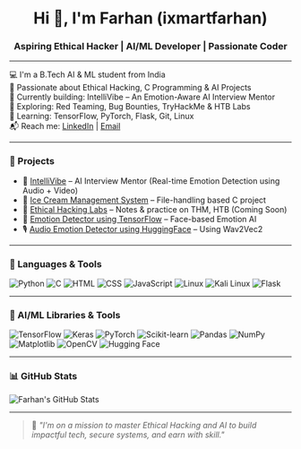 <h1 align="center">Hi 👋, I'm Farhan (ixmartfarhan)</h1>
<h3 align="center">Aspiring Ethical Hacker | AI/ML Developer | Passionate Coder</h3>

---

💻 I'm a B.Tech AI & ML student from India  
🎯 Passionate about Ethical Hacking, C Programming & AI Projects  
📂 Currently building: IntelliVibe – An Emotion-Aware AI Interview Mentor  
🔐 Exploring: Red Teaming, Bug Bounties, TryHackMe & HTB Labs  
🌱 Learning: TensorFlow, PyTorch, Flask, Git, Linux  
📬 Reach me: [LinkedIn](https://www.linkedin.com/in/your-link) | [Email](mailto:your@email.com)

---

### 🚀 Projects

- 🧠 [IntelliVibe](#) – AI Interview Mentor (Real-time Emotion Detection using Audio + Video)
- 🍦 [Ice Cream Management System](#) – File-handling based C project
- 🔐 [Ethical Hacking Labs](#) – Notes & practice on THM, HTB (Coming Soon)
- 🤖 [Emotion Detector using TensorFlow](#) – Face-based Emotion AI
- 🎙️ [Audio Emotion Detector using HuggingFace](#) – Using Wav2Vec2

---

### 🧰 Languages & Tools

![Python](https://img.shields.io/badge/-Python-3776AB?style=for-the-badge&logo=python&logoColor=white)
![C](https://img.shields.io/badge/-C-00599C?style=for-the-badge&logo=c&logoColor=white)
![HTML](https://img.shields.io/badge/-HTML5-E34F26?style=for-the-badge&logo=html5&logoColor=white)
![CSS](https://img.shields.io/badge/-CSS3-1572B6?style=for-the-badge&logo=css3)
![JavaScript](https://img.shields.io/badge/-JavaScript-F7DF1E?style=for-the-badge&logo=javascript)
![Linux](https://img.shields.io/badge/-Linux-FCC624?style=for-the-badge&logo=linux&logoColor=black)
![Kali Linux](https://img.shields.io/badge/-Kali_Linux-557C94?style=for-the-badge&logo=kalilinux&logoColor=white)
![Flask](https://img.shields.io/badge/-Flask-000000?style=for-the-badge&logo=flask&logoColor=white)

---

### 🧠 AI/ML Libraries & Tools

![TensorFlow](https://img.shields.io/badge/-TensorFlow-FF6F00?style=for-the-badge&logo=tensorflow&logoColor=white)
![Keras](https://img.shields.io/badge/-Keras-D00000?style=for-the-badge&logo=keras&logoColor=white)
![PyTorch](https://img.shields.io/badge/-PyTorch-EE4C2C?style=for-the-badge&logo=pytorch&logoColor=white)
![Scikit-learn](https://img.shields.io/badge/-Scikit%20Learn-F7931E?style=for-the-badge&logo=scikit-learn&logoColor=white)
![Pandas](https://img.shields.io/badge/-Pandas-150458?style=for-the-badge&logo=pandas)
![NumPy](https://img.shields.io/badge/-NumPy-013243?style=for-the-badge&logo=numpy&logoColor=white)
![Matplotlib](https://img.shields.io/badge/-Matplotlib-11557C?style=for-the-badge&logo=matplotlib&logoColor=white)
![OpenCV](https://img.shields.io/badge/-OpenCV-5C3EE8?style=for-the-badge&logo=opencv&logoColor=white)
![Hugging Face](https://img.shields.io/badge/-HuggingFace-FFD21F?style=for-the-badge&logo=huggingface&logoColor=black)

---

### 📊 GitHub Stats

![Farhan's GitHub Stats](https://github-readme-stats.vercel.app/api?username=ixmartfarhan&show_icons=true&theme=radical)

---

> 💬 *"I'm on a mission to master Ethical Hacking and AI to build impactful tech, secure systems, and earn with skill."*